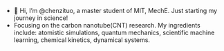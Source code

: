 - 👋 Hi, I’m @chenzituo, a master student of MIT, MechE. Just starting my journey in science!
- Focusing on the carbon nanotube(CNT) research. My ingredients include: atomistic simulations, quantum mechanics, scientific machine learning, chemical kinetics, dynamical systems.

<!---
chenzituo/chenzituo is a ✨ special ✨ repository because its `README.md` (this file) appears on your GitHub profile.
You can click the Preview link to take a look at your changes.
--->
